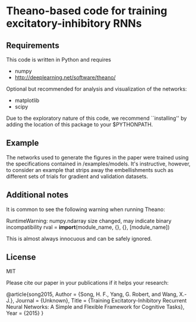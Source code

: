# Theano-based code for training excitatory-inhibitory RNNs

## Requirements

This code is written in Python and requires

- numpy
- http://deeplearning.net/software/theano/

Optional but recommended for analysis and visualization of the networks:

- matplotlib
- scipy

Due to the exploratory nature of this code, we recommend ``installing'' by adding the location of this package to your $PYTHONPATH.

## Example

The networks used to generate the figures in the paper were trained using the specifications contained in /examples/models. It's instructive, however, to consider an example that strips away the embellishments such as different sets of trials for gradient and validation datasets.

## Additional notes

It is common to see the following warning when running Theano:

RuntimeWarning: numpy.ndarray size changed, may indicate binary incompatibility
  rval = __import__(module_name, {}, {}, [module_name])

This is almost always innocuous and can be safely ignored.

## License

MIT

Please cite our paper in your publications if it helps your research:

  @article{song2015,
    Author  = {Song, H. F., Yang, G. Robert, and Wang, X.-J.},
    Journal = {Unknown},
    Title   = {Training Excitatory-Inhibitory Recurrent Neural Networks: A Simple and Flexible Framework for Cognitive Tasks},
    Year    = {2015}
  }

